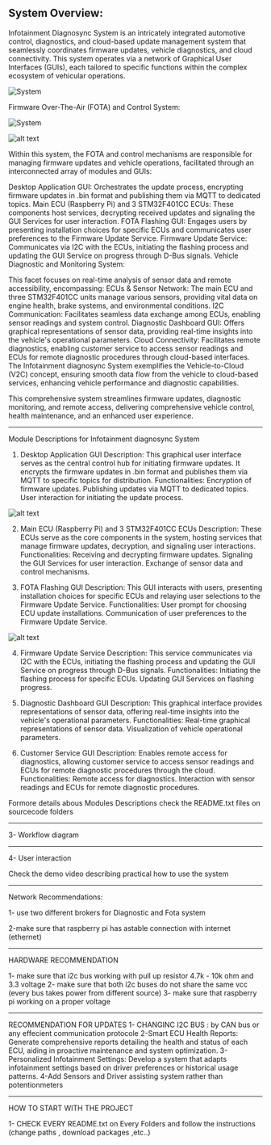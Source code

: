 ## System Overview:

Infotainment Diagnosync System is an intricately integrated automotive control, diagnostics, and cloud-based update management system that seamlessly coordinates firmware updates, vehicle diagnostics, and cloud connectivity. This system operates via a network of Graphical User Interfaces (GUIs), each tailored to specific functions within the complex ecosystem of vehicular operations.

![System](Documentaion/system.png)



Firmware Over-The-Air (FOTA) and Control System:

![System](Documentaion/STATEMACHINE.jpeg)

![alt text](Documentaion/image-1.png)


Within this system, the FOTA and control mechanisms are responsible for managing firmware updates and vehicle operations, facilitated through an interconnected array of modules and GUIs:

Desktop Application GUI: Orchestrates the update process, encrypting firmware updates in .bin format and publishing them via MQTT to dedicated topics.
Main ECU (Raspberry Pi) and 3 STM32F401CC ECUs: These components host services, decrypting received updates and signaling the GUI Services for user interaction.
FOTA Flashing GUI: Engages users by presenting installation choices for specific ECUs and communicates user preferences to the Firmware Update Service.
Firmware Update Service: Communicates via I2C with the ECUs, initiating the flashing process and updating the GUI Service on progress through D-Bus signals.
Vehicle Diagnostic and Monitoring System:

This facet focuses on real-time analysis of sensor data and remote accessibility, encompassing:
ECUs & Sensor Network: The main ECU and three STM32F401CC units manage various sensors, providing vital data on engine health, brake systems, and environmental conditions.
I2C Communication: Facilitates seamless data exchange among ECUs, enabling sensor readings and system control.
Diagnostic Dashboard GUI: Offers graphical representations of sensor data, providing real-time insights into the vehicle's operational parameters.
Cloud Connectivity: Facilitates remote diagnostics, enabling customer service to access sensor readings and ECUs for remote diagnostic procedures through cloud-based interfaces.
The Infotainment diagnosync System exemplifies the Vehicle-to-Cloud (V2C) concept, ensuring smooth data flow from the vehicle to cloud-based services, enhancing vehicle performance and diagnostic capabilities.

This comprehensive system streamlines firmware updates, diagnostic monitoring, and remote access, delivering comprehensive vehicle control, health maintenance, and an enhanced user experience.

*************************************************************************************************************************************
Module Descriptions for Infotainment diagnosync System

1. Desktop Application GUI
Description: This graphical user interface serves as the central control hub for initiating firmware updates. It encrypts the firmware updates in .bin format and publishes them via MQTT to specific topics for distribution.
Functionalities:
Encryption of firmware updates.
Publishing updates via MQTT to dedicated topics.
User interaction for initiating the update process.

![alt text](Documentaion/PHOTO2.jpeg)

2. Main ECU (Raspberry Pi) and 3 STM32F401CC ECUs
Description: These ECUs serve as the core components in the system, hosting services that manage firmware updates, decryption, and signaling user interactions.
Functionalities:
Receiving and decrypting firmware updates.
Signaling the GUI Services for user interaction.
Exchange of sensor data and control mechanisms.


3. FOTA Flashing GUI
Description: This GUI interacts with users, presenting installation choices for specific ECUs and relaying user selections to the Firmware Update Service.
Functionalities:
User prompt for choosing ECU update installations.
Communication of user preferences to the Firmware Update Service.

![alt text](Documentaion/PHOTO3.jpeg)

4. Firmware Update Service
Description: This service communicates via I2C with the ECUs, initiating the flashing process and updating the GUI Service on progress through D-Bus signals.
Functionalities:
Initiating the flashing process for specific ECUs.
Updating GUI Services on flashing progress.


5. Diagnostic Dashboard GUI
Description: This graphical interface provides representations of sensor data, offering real-time insights into the vehicle's operational parameters.
Functionalities:
Real-time graphical representations of sensor data.
Visualization of vehicle operational parameters.

6. Customer Service GUI
Description: Enables remote access for diagnostics, allowing customer service to access sensor readings and ECUs for remote diagnostic procedures through the cloud.
Functionalities:
Remote access for diagnostics.
Interaction with sensor readings and ECUs for remote diagnostic procedures.

Formore details abous Modules Descriptions check the README.txt files on sourcecode folders

*************************************************************************************************************************************
3- Workflow diagram

*************************************************************************************************************************************
4- User interaction

Check the demo video describing practical how to use the system

*************************************************************************************************************************************

Network Recommendations:

1- use two different brokers for Diagnostic and Fota system

2-make sure that raspberry pi has astable connection with internet (ethernet)


*************************************************************************************************************************************
HARDWARE RECOMMENDATION

1- make sure that i2c bus working with pull up resistor 4.7k - 10k ohm and 3.3 voltage
2- make sure that both i2c buses do not share the same vcc (every bus takes power from different source)
3- make sure that raspberry pi working on a proper voltage 

*************************************************************************************************************************************

RECOMMENDATION FOR UPDATES
1- CHANGINC I2C BUS : by CAN bus or any effecient communication protocole
2-Smart ECU Health Reports: Generate comprehensive reports detailing the health and status of each ECU, aiding in proactive maintenance and system optimization.
3-Personalized Infotainment Settings: Develop a system that adapts infotainment settings based on driver preferences or historical usage patterns.
4-Add Sensors and Driver assisting system rather than potentionmeters

*************************************************************************************************************************************
HOW TO START WITH THE PROJECT 

1- CHECK EVERY README.txt on Every Folders and follow the instructions (change paths , download packages ,etc..)



